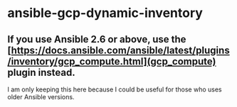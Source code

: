 # ansible-gcp-dynamic-inventory


## If you use Ansible 2.6 or above, use the [https://docs.ansible.com/ansible/latest/plugins/inventory/gcp_compute.html](gcp_compute) plugin instead.

I am only keeping this here because I could be useful for those who uses older Ansible versions.
